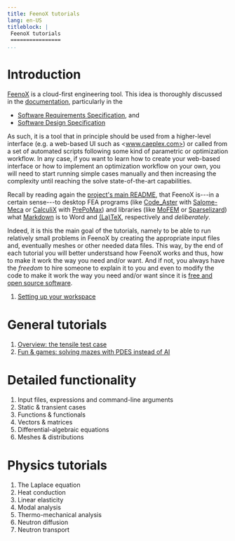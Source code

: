 ```yaml
---
title: FeenoX tutorials
lang: en-US
titleblock: |
 FeenoX tutorials
 ================
...
```


# Introduction

[FeenoX](https://www.seamplex.com/feenox) is a cloud-first engineering tool. This idea is thoroughly discussed in the [documentation](https://www.seamplex.com/feenox/doc), particularly in the

 * [Software Requirements Specification](https://www.seamplex.com/feenox/doc/srs.html), and
 * [Software Design Specification](https://www.seamplex.com/feenox/doc/sds.html)
 
As such, it is a tool that in principle should be used from a higher-level interface (e.g. a web-based UI such as <www.caeplex.com>) or called from a set of automated scripts following some kind of parametric or optimization workflow. In any case, if you want to learn how to create your web-based interface or how to implement an optimization workflow on your own, you will need to start running simple cases manually and then increasing the complexity until reaching the solve state-of-the-art capabilities.

Recall by reading again the [project's main README](https://github.com/seamplex/feenox), that FeenoX is---in a certain sense---to desktop FEA programs (like [Code_Aster](https://www.code-aster.org/spip.php?rubrique2) with [Salome-Meca](https://www.code-aster.org/V2/spip.php?article303) or [CalculiX](http://www.calculix.de/) with [PrePoMax](https://prepomax.fs.um.si/)) and libraries (like [MoFEM](http://mofem.eng.gla.ac.uk/mofem/html/) or [Sparselizard](http://sparselizard.org/)) what [Markdown](https://commonmark.org/) is to Word and [(La)TeX](https://en.wikipedia.org/wiki/LaTeX), respectively and _deliberately_.


Indeed, it is this the main goal of the tutorials, namely to be able to run relatively small problems in FeenoX by creating the appropriate input files and, eventually meshes or other needed data files. This way, by the end of each tutorial you will better understsand how FeenoX works and thus, how to make it work the way you need and/or want. And if not, you always have the _freedom_ to hire someone to explain it to you and even to modify the code to make it work the way you need and/or want since it is [free and open source software](https://www.seamplex.com/feenox/#licensing).

 1. [Setting up your workspace](000-setup)

 
# General tutorials
 
 1. [Overview: the tensile test case](110-tensile-test)
 2. [Fun & games: solving mazes with PDES instead of AI](120-mazes)


# Detailed functionality

 1. Input files, expressions and command-line arguments
 2. Static & transient cases
 3. Functions & functionals
 4. Vectors & matrices
 5. Differential-algebraic equations
 6. Meshes & distributions

# Physics tutorials
 
 1. The Laplace equation
 2. Heat conduction
 3. Linear elasticity
 4. Modal analysis
 5. Thermo-mechanical analysis
 6. Neutron diffusion
 7. Neutron transport

 
